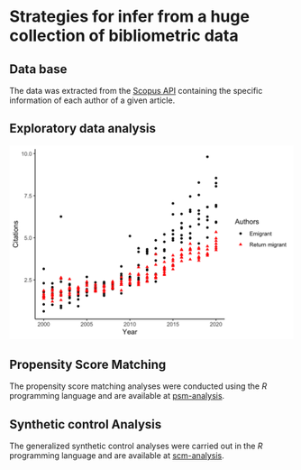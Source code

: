 # Strategies for infer from a huge collection of bibliometric data

## Data base

The data was extracted from the [Scopus API](https://dev.elsevier.com) containing the specific information of each author of a given article.

## Exploratory data analysis

![This is an image](https://github.com/leobiazoli/thesis/blob/42d52f59a64941557f917bc11475ea6842109a62/analysis1.png)

## Propensity Score Matching

The propensity score matching analyses were conducted using the *R* programming language and are available at [psm-analysis](https://github.com/leobiazoli/thesis/blob/main/data-exploratory.qmd).

## Synthetic control Analysis

The generalized synthetic control analyses were carried out in the *R* programming language and are available at [scm-analysis](https://github.com/leobiazoli/thesis/blob/dbdf1bfe27eed0d8d6c87d8d291fcbc96bcada7b/scm-analysis.qmd).
